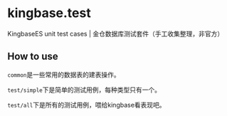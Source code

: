 # kingbase.test

KingbaseES  unit test cases | 金仓数据库测试套件（手工收集整理，非官方）

## How to use

```common```是一些常用的数据表的建表操作。

```test/simple```下是简单的测试用例，每种类型只有一个。

```test/all```下是所有的测试用例，喂给kingbase看表现吧。
